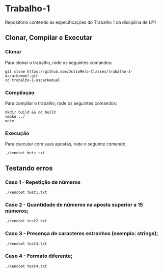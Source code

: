# Trabalho-1
Repositório contendo as especificações do Trabalho 1 da disciplina de LP1

## Clonar, Compilar e Executar

### Clonar
Para clonar o trabalho, rode os seguintes comandos:
```
git clone https://github.com/JulioMelo-Classes/trabalho-1-oscarkemuel.git
cd trabalho-1-oscarkemuel
```

### Compilação
Para compilar o trabalho, rode os seguintes comandos:
```
mkdir build && cd build
cmake ../
make
```

### Execução
Para executar com suas apostas, rode o seguinte comando:
```
./kenobet bets.txt
```

## Testando erros
### Caso 1 - Repetição de números
```
./kenobet test1.txt
```
### Caso 2 - Quantidade de números na aposta superior a 15 números;
```
./kenobet test2.txt
```
### Caso 3 - Presença de caracteres estranhos (exemplo: strings);
```
./kenobet test3.txt
```
### Caso 4 - Formato diferente;
```
./kenobet test4.txt
```

